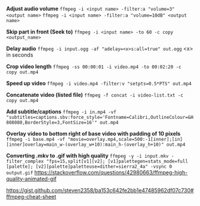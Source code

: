 **Adjust audio volume**
`ffmpeg -i <input name> -filter:a "volume=3" <output name>`
`ffmpeg -i <input name> -filter:a "volume=10dB" <output name>`

**Skip part in front (Seek to)**
`ffmpeg -i <input name> -to 60 -c copy <output_name>`

**Delay audio**
`ffmpeg -i input.ogg -af "adelay=<x>s:all=true" out.ogg` 
\<x> in seconds

**Crop video length**
`ffmpeg -ss 00:00:01 -i video.mp4 -to 00:02:20 -c copy out.mp4`

**Speed up video**
`ffmpeg -i video.mp4 -filter:v "setpts=0.5*PTS" out.mp4`

**Concatenate video (listed file)**
`ffmpeg -f concat -i video-list.txt -c copy out.mp4`

**Add subtitle/captions**
`ffmpeg -i in.mp4 -vf "subtitles=captions.sbv:force_style='Fontname=Calibri,OutlineColour=&H808080,BorderStyle=3,FontSize=16'" out.mp4`

**Overlay video to bottom right of base video with padding of 10 pixels**
`ffmpeg -i base.mp4 -vf "movie=overlay.mp4,scale=500:-1[inner];[in][inner]overlay=main_w-(overlay_w+10):main_h-(overlay_h+10)" out.mp4`

**Converting .mkv to .gif with high quality**
`ffmpeg -y -i input.mkv -filter_complex "fps=15,split[v1][v2]; [v1]palettegen=stats_mode=full [palette]; [v2][palette]paletteuse=dither=sierra2_4a" -vsync 0 output.gif`
https://stackoverflow.com/questions/42980663/ffmpeg-high-quality-animated-gif

https://gist.github.com/steven2358/ba153c642fe2bb1e47485962df07c730#ffmpeg-cheat-sheet